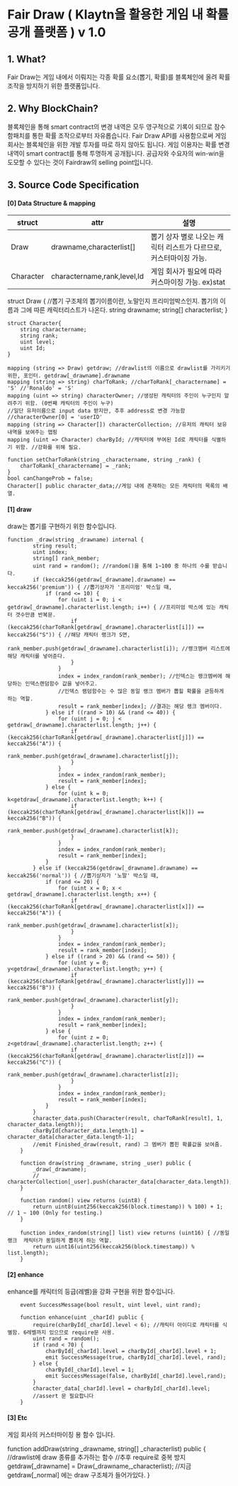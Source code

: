# Fair Draw ( Klaytn을 활용한 게임 내 확률공개 플랫폼 ) v 1.0


## 1. What?
Fair Draw는 게임 내에서 이뤄지는 각종 확률 요소(뽑기, 확률)를 블록체인에 올려 확률 조작을 방지하기 위한 플랫폼입니다.

## 2. Why BlockChain?
블록체인을 통해 smart contract의 변경 내역은 모두 영구적으로 기록이 되므로 잠수함패치를 통한 확률 조작으로부터 자유롭습니다.
Fair Draw API를 사용함으로써 게임 회사는 블록체인을 위한 개발 투자를 따로 하지 않아도 됩니다.
게임 이용자는 확률 변경 내역이 smart contract를 통해 투명하게 공개됩니다.
공급자와 수요자의 win-win을 도모할 수 있다는 것이 Fairdraw의 selling point입니다.

## 3. Source Code Specification

#### [0] Data Structure & mapping


| struct | attr | 설명 |
| ---- | ---- | -------- |
| Draw | drawname,characterlist[] | 뽑기 상자 별로 나오는 캐릭터 리스트가 다르므로, 커스터마이징 가능. |
| Character | charactername,rank,level,Id | 게임 회사가 필요에 따라 커스마이징 가능. ex)stat |


struct Draw { //뽑기 구조체의 뽑기이름이란, 노말인지 프리미엄박스인지. 뽑기의 이름과 그에 따른 캐릭터리스트가 나온다.
        string drawname;
        string[] characterlist;
    }
    
    struct Character{
        string charactername;
        string rank;
        uint level;
        uint Id;
    }
    
    mapping (string => Draw) getdraw; //drawlist의 이름으로 drawlist를 가리키기 위한, 포인터. getdraw[_drawname].drawname
    mapping (string => string) charToRank; //charToRank[_charactername] = 'S' //'Ronaldo' = 'S'
    mapping (uint => string) characterOwner; //생성된 캐릭터의 주인이 누구인지 알려주기 위함. (0번째 캐릭터의 주인이 누구)
    //일단 유저이름으로 input data 받지만, 추후 address로 변경 가능함 //characterOwner[0] = 'userID'
    mapping (string => Character[]) characterCollection; //유저의 캐릭터 보유 내역을 보여주는 맵핑
    mapping (uint => Character) charById; //캐릭터에 부여된 Id로 캐릭터를 식별하기 위함. //강화를 위해 필요.

    function setCharToRank(string _charactername, string _rank) {
        charToRank[_charactername] = _rank;
    }
    bool canChangeProb = false;
    Character[] public character_data;//게임 내에 존재하는 모든 캐릭터의 목록의 배열.
    
    
    
#### [1] draw

draw는 뽑기를 구현하기 위한 함수입니다.
```
function _draw(string _drawname) internal {
        string result; 
        uint index; 
        string[] rank_member; 
        uint rand = random(); //random()을 통해 1~100 중 하나의 수를 받습니다.  
        if (keccak256(getdraw[_drawname].drawname) == keccak256('premium')) { //뽑기상자가 '프리미엄' 박스일 때,
            if (rand <= 10) {
                for (uint i = 0; i < getdraw[_drawname].characterlist.length; i++) { //프리미엄 박스에 있는 캐릭터 갯수만큼 반복문.
                    if (keccak256(charToRank[getdraw[_drawname].characterlist[i]]) == keccak256("S")) { //해당 캐릭터 랭크가 S면,
                        rank_member.push(getdraw[_drawname].characterlist[i]); //랭크멤버 리스트에 해당 캐릭터를 넣어준다.
                    }
                }
                index = index_random(rank_member); //인덱스는 랭크멤버에 해당하는 인덱스랜덤함수 값을 넣어주고. 
                //인덱스 램덤함수는 수 많은 동일 랭크 멤버가 뽑힐 확률을 균등하게 하는 역할.
                result = rank_member[index]; //결과는 해당 랭크 멤버이다. 
            } else if ((rand > 10) && (rand <= 40)) {
                for (uint j = 0; j < getdraw[_drawname].characterlist.length; j++) {
                    if (keccak256(charToRank[getdraw[_drawname].characterlist[j]]) == keccak256("A")) {
                        rank_member.push(getdraw[_drawname].characterlist[j]);
                    }
                }
                index = index_random(rank_member);
                result = rank_member[index];
            } else {
                for (uint k = 0; k<getdraw[_drawname].characterlist.length; k++) {
                    if (keccak256(charToRank[getdraw[_drawname].characterlist[k]]) == keccak256("B")) {
                        rank_member.push(getdraw[_drawname].characterlist[k]);
                    }
                }
                index = index_random(rank_member);
                result = rank_member[index];
            }
        } else if (keccak256(getdraw[_drawname].drawname) == keccak256('normal')) { //뽑기상자가 '노말' 박스일 때,
            if (rand <= 20) { 
                for (uint x = 0; x < getdraw[_drawname].characterlist.length; x++) { 
                    if (keccak256(charToRank[getdraw[_drawname].characterlist[x]]) == keccak256("A")) { 
                        rank_member.push(getdraw[_drawname].characterlist[x]); 
                    }
                }
                index = index_random(rank_member); 
                result = rank_member[index]; 
            } else if ((rand > 20) && (rand <= 50)) {
                for (uint y = 0; y<getdraw[_drawname].characterlist.length; y++) {
                    if (keccak256(charToRank[getdraw[_drawname].characterlist[y]]) == keccak256("B")) {
                        rank_member.push(getdraw[_drawname].characterlist[y]);
                    }
                }
                index = index_random(rank_member);
                result = rank_member[index];
            } else {
                for (uint z = 0; z<getdraw[_drawname].characterlist.length; z++) {
                    if (keccak256(charToRank[getdraw[_drawname].characterlist[z]]) == keccak256("C")) {
                        rank_member.push(getdraw[_drawname].characterlist[z]);
                    }
                }
                index = index_random(rank_member);
                result = rank_member[index];
            }
        }
        character_data.push(Character(result, charToRank[result], 1, character_data.length));
        charById[character_data.length-1] = character_data[character_data.length-1];
        //emit Finished_draw(result, rand) 그 멤버가 뽑힌 확률값을 보여줌.
    }
    
    function draw(string _drawname, string _user) public {
        _draw(_drawname);
        // characterCollection[_user].push(character_data[character_data.length]);
    }
    
    function random() view returns (uint8) {
        return uint8(uint256(keccak256(block.timestamp)) % 100) + 1; // 1 ~ 100 (Only for testing.)
    }
    
    function index_random(string[] list) view returns (uint16) { //동일 랭크  캐릭터가 동일하게 뽑히게 하는 역할.
        return uint16(uint256(keccak256(block.timestamp)) % list.length);
    }

```

#### [2] enhance

enhance를 캐릭터의 등급(레벨)을 강화 구현을 위한 함수입니다.

```
    event SuccessMessage(bool result, uint level, uint rand);
    
    function enhance(uint _charId) public { 
        require(charById[_charId].level < 6); //캐릭터 아이디로 캐릭터를 식별함. 6레벨까지 있으므로 require문 사용.
        uint rand = random();
        if (rand < 70) {
            charById[_charId].level = charById[_charId].level + 1;
            emit SuccessMessage(true, charById[_charId].level, rand);
        } else {
            charById[_charId].level = 1;
            emit SuccessMessage(false, charById[_charId].level,rand);
        }
        character_data[_charId].level = charById[_charId].level;
        //assert 문 필요합니다
    }
```

#### [3] Etc

게임 회사의 커스터마이징 용 함수 입니다.

function addDraw(string _drawname, string[] _characterlist) public { //drawlist에 draw 종류를 추가하는 함수
        //추후 require로 중복 방지
        getdraw[_drawname] = Draw(_drawname,_characterlist); //지금 getdraw[_normal] 에는 draw 구조체가 들어가있다.
    }
    
    
